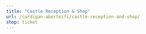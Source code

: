 ```yaml
---
title: "Castle Reception & Shop"
url: /cardigan-aberteifi/castle-reception-and-shop/
shop: ticket
---
```

